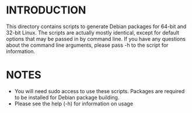# INTRODUCTION

This directory contains scripts to generate Debian packages for 64-bit and
32-bit Linux. The scripts are actually mostly identical, except for default
options that may be passed in by command line. If you have any questions
about the command line arguments, please pass -h to the script for information.

# NOTES

* You will need sudo access to use these scripts. Packages are required to be
  installed for Debian package building.
* Please see the help (-h) for information on usage
